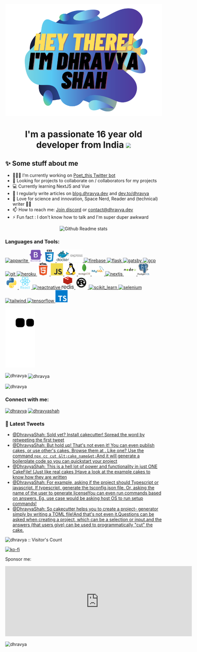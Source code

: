 <div align="center">
<img src="./images/top.svg" alt="top">

<h1>I'm a passionate 16 year old developer from India <img src="https://media.giphy.com/media/hvRJCLFzcasrR4ia7z/giphy.gif" width="25px"> </h1>
</div>

## ✨ Some stuff about me
- 👨🏽‍💻 I’m currently working on [Poet_this Twitter bot](https://twitter.com/poet_this)
- 🤔 Looking for projects to collaborate on / collaborators for my projects
- 💻 Currently learning NextJS and Vue
- 📝 I regularly write articles on [blog.dhravya.dev](https://blog.dhravya.dev) and [dev.to/dhravya](https://dev.to/dhravya)
- 🌱  Love for science and innovation, Space Nerd, Reader and (technical) writer ✍🏻
- 📫 How to reach me: [Join discord](https://discord.gg/z7MZYhmx6w) or [contact@dhravya.dev](mailto:contact@dhravya.dev)
- ⚡ Fun fact : I don't know how to talk and I'm super duper awkward

<div align="center">
<img src="https://github-readme-stats.vercel.app/api?username=dhravya&count_private=true&show_icons=true&theme=cobalt" alt="Github Readme stats">
</div>


<h3 align="left">Languages and Tools:</h3>
<p align="left"> <a href="https://appwrite.io" target="_blank" rel="noreferrer"> <img src="https://www.vectorlogo.zone/logos/appwriteio/appwriteio-icon.svg" alt="appwrite" width="40" height="40"/> </a> <a href="https://getbootstrap.com" target="_blank" rel="noreferrer"> <img src="https://raw.githubusercontent.com/devicons/devicon/master/icons/bootstrap/bootstrap-plain-wordmark.svg" alt="bootstrap" width="40" height="40"/> </a> <a href="https://www.w3schools.com/css/" target="_blank" rel="noreferrer"> <img src="https://raw.githubusercontent.com/devicons/devicon/master/icons/css3/css3-original-wordmark.svg" alt="css3" width="40" height="40"/> </a> <a href="https://www.docker.com/" target="_blank" rel="noreferrer"> <img src="https://raw.githubusercontent.com/devicons/devicon/master/icons/docker/docker-original-wordmark.svg" alt="docker" width="40" height="40"/> </a> <a href="https://expressjs.com" target="_blank" rel="noreferrer"> <img src="https://raw.githubusercontent.com/devicons/devicon/master/icons/express/express-original-wordmark.svg" alt="express" width="40" height="40"/> </a> <a href="https://firebase.google.com/" target="_blank" rel="noreferrer"> <img src="https://www.vectorlogo.zone/logos/firebase/firebase-icon.svg" alt="firebase" width="40" height="40"/> </a> <a href="https://flask.palletsprojects.com/" target="_blank" rel="noreferrer"> <img src="https://www.vectorlogo.zone/logos/pocoo_flask/pocoo_flask-icon.svg" alt="flask" width="40" height="40"/> </a> <a href="https://www.gatsbyjs.com/" target="_blank" rel="noreferrer"> <img src="https://www.vectorlogo.zone/logos/gatsbyjs/gatsbyjs-icon.svg" alt="gatsby" width="40" height="40"/> </a> <a href="https://cloud.google.com" target="_blank" rel="noreferrer"> <img src="https://www.vectorlogo.zone/logos/google_cloud/google_cloud-icon.svg" alt="gcp" width="40" height="40"/> </a> <a href="https://git-scm.com/" target="_blank" rel="noreferrer"> <img src="https://www.vectorlogo.zone/logos/git-scm/git-scm-icon.svg" alt="git" width="40" height="40"/> </a> <a href="https://heroku.com" target="_blank" rel="noreferrer"> <img src="https://www.vectorlogo.zone/logos/heroku/heroku-icon.svg" alt="heroku" width="40" height="40"/> </a> <a href="https://www.w3.org/html/" target="_blank" rel="noreferrer"> <img src="https://raw.githubusercontent.com/devicons/devicon/master/icons/html5/html5-original-wordmark.svg" alt="html5" width="40" height="40"/> </a> <a href="https://developer.mozilla.org/en-US/docs/Web/JavaScript" target="_blank" rel="noreferrer"> <img src="https://raw.githubusercontent.com/devicons/devicon/master/icons/javascript/javascript-original.svg" alt="javascript" width="40" height="40"/> </a> <a href="https://www.linux.org/" target="_blank" rel="noreferrer"> <img src="https://raw.githubusercontent.com/devicons/devicon/master/icons/linux/linux-original.svg" alt="linux" width="40" height="40"/> </a> <a href="https://www.mongodb.com/" target="_blank" rel="noreferrer"> <img src="https://raw.githubusercontent.com/devicons/devicon/master/icons/mongodb/mongodb-original-wordmark.svg" alt="mongodb" width="40" height="40"/> </a> <a href="https://www.mysql.com/" target="_blank" rel="noreferrer"> <img src="https://raw.githubusercontent.com/devicons/devicon/master/icons/mysql/mysql-original-wordmark.svg" alt="mysql" width="40" height="40"/> </a> <a href="https://nextjs.org/" target="_blank" rel="noreferrer"> <img src="https://cdn.worldvectorlogo.com/logos/nextjs-2.svg" alt="nextjs" width="40" height="40"/> </a> <a href="https://nodejs.org" target="_blank" rel="noreferrer"> <img src="https://raw.githubusercontent.com/devicons/devicon/master/icons/nodejs/nodejs-original-wordmark.svg" alt="nodejs" width="40" height="40"/> </a> <a href="https://www.postgresql.org" target="_blank" rel="noreferrer"> <img src="https://raw.githubusercontent.com/devicons/devicon/master/icons/postgresql/postgresql-original-wordmark.svg" alt="postgresql" width="40" height="40"/> </a> <a href="https://www.python.org" target="_blank" rel="noreferrer"> <img src="https://raw.githubusercontent.com/devicons/devicon/master/icons/python/python-original.svg" alt="python" width="40" height="40"/> </a> <a href="https://reactjs.org/" target="_blank" rel="noreferrer"> <img src="https://raw.githubusercontent.com/devicons/devicon/master/icons/react/react-original-wordmark.svg" alt="react" width="40" height="40"/> </a> <a href="https://reactnative.dev/" target="_blank" rel="noreferrer"> <img src="https://reactnative.dev/img/header_logo.svg" alt="reactnative" width="40" height="40"/> </a> <a href="https://redis.io" target="_blank" rel="noreferrer"> <img src="https://raw.githubusercontent.com/devicons/devicon/master/icons/redis/redis-original-wordmark.svg" alt="redis" width="40" height="40"/> </a> <a href="https://www.rust-lang.org" target="_blank" rel="noreferrer"> <img src="https://raw.githubusercontent.com/devicons/devicon/master/icons/rust/rust-plain.svg" alt="rust" width="40" height="40"/> </a> <a href="https://scikit-learn.org/" target="_blank" rel="noreferrer"> <img src="https://upload.wikimedia.org/wikipedia/commons/0/05/Scikit_learn_logo_small.svg" alt="scikit_learn" width="40" height="40"/> </a> <a href="https://www.selenium.dev" target="_blank" rel="noreferrer"> <img src="https://raw.githubusercontent.com/detain/svg-logos/780f25886640cef088af994181646db2f6b1a3f8/svg/selenium-logo.svg" alt="selenium" width="40" height="40"/> </a> <a href="https://tailwindcss.com/" target="_blank" rel="noreferrer"> <img src="https://www.vectorlogo.zone/logos/tailwindcss/tailwindcss-icon.svg" alt="tailwind" width="40" height="40"/> </a> <a href="https://www.tensorflow.org" target="_blank" rel="noreferrer"> <img src="https://www.vectorlogo.zone/logos/tensorflow/tensorflow-icon.svg" alt="tensorflow" width="40" height="40"/> </a> <a href="https://www.typescriptlang.org/" target="_blank" rel="noreferrer"> <img src="https://raw.githubusercontent.com/devicons/devicon/master/icons/typescript/typescript-original.svg" alt="typescript" width="40" height="40"/> </a> </p>

![Snake animation](https://github.com/madushadhanushka/github-readme/blob/output/github-contribution-snake.svg)

<p><img align="left" src="https://github-readme-stats.vercel.app/api/top-langs?username=dhravya&show_icons=true&locale=en&layout=compact" alt="dhravya" /></p>

<p>&nbsp;<img align="center" src="https://github-readme-stats.vercel.app/api?username=dhravya&show_icons=true&locale=en" alt="dhravya" /></p>

<p><img align="center" src="https://github-readme-streak-stats.herokuapp.com/?user=dhravya&" alt="dhravya" /></p>


<h3 align="left">Connect with me:</h3>
<p align="left">
<a href="https://dev.to/dhravya" target="blank"><img align="center" src="https://raw.githubusercontent.com/rahuldkjain/github-profile-readme-generator/master/src/images/icons/Social/devto.svg" alt="dhravya" height="30" width="40" /></a>
<a href="https://twitter.com/dhravyashah" target="blank"><img align="center" src="https://raw.githubusercontent.com/rahuldkjain/github-profile-readme-generator/master/src/images/icons/Social/twitter.svg" alt="dhravyashah" height="30" width="40" /></a>
</p>

### 📱 Latest Tweets

<!-- TWITTER:START -->
- [@DhravyaShah: Sold yet? Install cakecutter! Spread the word by retweeting the first tweet](https://rss.app/articles/cb4e791f6f6d729c074351566bd3a7c508111d6e3b37a0e0d4fb86298d876f88f10ba4482c9bc169f6a16d7bd915089668d66ee0c5137b118239)
- [@DhravyaShah: But hold up! That&#39;s not even it! You can even publish cakes, or use other&#39;s cakes. Browse them at . Like one? Use the command `npx cc cut &lt;cake_name&gt;`And it will generate a boilerplate code so you can quickstart your project](https://rss.app/articles/cb4e791f6f6d729c074351566bd3a7c508111d6e3b37a0e0d4fb86298d876f88f10ba4482c9bc169f6a16d7bd915099068dd60e3c5157b1d8f3f)
- [@DhravyaShah: This is a hell lot of power and functionality in just ONE CakeFile! &lpar;Just like real cakes &rpar;Have a look at the example cakes to know how they are written](https://rss.app/articles/cb4e791f6f6d729c074351566bd3a7c508111d6e3b37a0e0d4fb86298d876f88f10ba4482c9bc169f6a16d7bd915099062dc61e9c3167d148f33)
- [@DhravyaShah: For example, asking if the project should Typescript or javascript. If typescript, generate the tsconfig.json file. Or, asking the name of the user to generate licenseYou can even run commands based on answers. Eg. use case would be asking host OS to run setup commands!](https://rss.app/articles/cb4e791f6f6d729c074351566bd3a7c508111d6e3b37a0e0d4fb86298d876f88f10ba4482c9bc169f6a16d7bd915099061d46de7ca167d118239)
- [@DhravyaShah: So cakecutter helps you to create a project- generator simply by writing a TOML file!And that&#39;s not even it.Questions can be asked when creating a project, which can be a selection or input.and the answers &lpar;that users give&rpar; can be used to programmatically &quot;cut&quot; the cake.](https://rss.app/articles/cb4e791f6f6d729c074351566bd3a7c508111d6e3b37a0e0d4fb86298d876f88f10ba4482c9bc169f6a16d7bd915099167d26fe3c21772128f33)
<!-- TWITTER:END -->


<img src="https://profile-counter.glitch.me/dhravya/count.svg" alt="dhravya :: Visitor's Count" />

[![ko-fi](https://ko-fi.com/img/githubbutton_sm.svg)](https://ko-fi.com/R6R782RBF)

Sponsor me:
<iframe src="https://github.com/sponsors/Dhravya/card" title="Sponsor Dhravya" height="225" width="600" style="border: 0;"></iframe>

<p align="left"> <img src="https://github-profile-trophy.vercel.app/?username=dhravya" alt="dhravya" /> </p>
